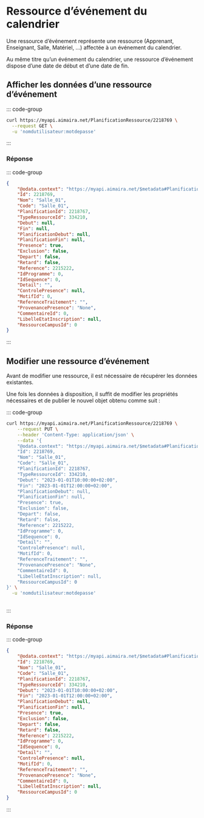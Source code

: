 # Ressource d’événement du calendrier

Une ressource d’événement représente une ressource (Apprenant, Enseignant, Salle, Matériel, ...) affectée à un
événement du calendrier.

Au même titre qu’un événement du calendrier, une ressource d’événement dispose d’une date de début et d’une date de fin.

## Afficher les données d’une ressource d’événement

::: code-group

```bash [cURL]
curl https://myapi.aimaira.net/PlanificationRessource/2218769 \
  --request GET \
  -u 'nomdutilisateur:motdepasse'
```

:::

### Réponse

::: code-group

```json [JSON]
{
    "@odata.context": "https://myapi.aimaira.net/$metadata#PlanificationRessource/$entity",
    "Id": 2218769,
    "Nom": "Salle_01",
    "Code": "Salle_01",
    "PlanificationId": 2218767,
    "TypeRessourceId": 334210,
    "Debut": null,
    "Fin": null,
    "PlanificationDebut": null,
    "PlanificationFin": null,
    "Presence": true,
    "Exclusion": false,
    "Depart": false,
    "Retard": false,
    "Reference": 2215222,
    "IdProgramme": 0,
    "IdSequence": 0,
    "Detail": "",
    "ControlePresence": null,
    "MotifId": 0,
    "ReferenceTraitement": "",
    "ProvenancePresence": "None",
    "CommentaireId": 0,
    "LibelleEtatInscription": null,
    "RessourceCampusId": 0
}
```

:::

## Modifier une ressource d’événement

Avant de modifier une ressource, il est nécessaire de récupérer les données existantes.

Une fois les données à disposition, il suffit de modifier les propriétés nécessaires et de publier le nouvel objet
obtenu comme suit :

::: code-group

```bash [cURL]
curl https://myapi.aimaira.net/PlanificationRessource/2218769 \
    --request PUT \
    --header 'Content-Type: application/json' \
    --data '{
    "@odata.context": "https://myapi.aimaira.net/$metadata#PlanificationRessource/$entity",
    "Id": 2218769,
    "Nom": "Salle_01",
    "Code": "Salle_01",
    "PlanificationId": 2218767,
    "TypeRessourceId": 334210,
    "Debut": "2023-01-01T10:00:00+02:00",
    "Fin": "2023-01-01T12:00:00+02:00",
    "PlanificationDebut": null,
    "PlanificationFin": null,
    "Presence": true,
    "Exclusion": false,
    "Depart": false,
    "Retard": false,
    "Reference": 2215222,
    "IdProgramme": 0,
    "IdSequence": 0,
    "Detail": "",
    "ControlePresence": null,
    "MotifId": 0,
    "ReferenceTraitement": "",
    "ProvenancePresence": "None",
    "CommentaireId": 0,
    "LibelleEtatInscription": null,
    "RessourceCampusId": 0
}' \
  -u 'nomdutilisateur:motdepasse'
  
```

:::

### Réponse

::: code-group

```json [JSON]
{
    "@odata.context": "https://myapi.aimaira.net/$metadata#PlanificationRessource/$entity",
    "Id": 2218769,
    "Nom": "Salle_01",
    "Code": "Salle_01",
    "PlanificationId": 2218767,
    "TypeRessourceId": 334210,
    "Debut": "2023-01-01T10:00:00+02:00",
    "Fin": "2023-01-01T12:00:00+02:00",
    "PlanificationDebut": null,
    "PlanificationFin": null,
    "Presence": true,
    "Exclusion": false,
    "Depart": false,
    "Retard": false,
    "Reference": 2215222,
    "IdProgramme": 0,
    "IdSequence": 0,
    "Detail": "",
    "ControlePresence": null,
    "MotifId": 0,
    "ReferenceTraitement": "",
    "ProvenancePresence": "None",
    "CommentaireId": 0,
    "LibelleEtatInscription": null,
    "RessourceCampusId": 0
}
```

:::
